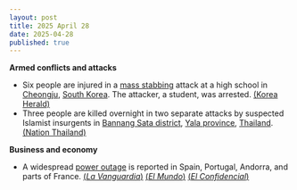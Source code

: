 ```yaml
---
layout: post
title: 2025 April 28
date: 2025-04-28
published: true
---
```



**Armed conflicts and attacks**

* Six people are injured in a [mass stabbing](https://en.wikipedia.org/wiki/Mass_stabbing "Mass stabbing") attack at a high school in [Cheongju](https://en.wikipedia.org/wiki/Cheongju "Cheongju"), [South Korea](https://en.wikipedia.org/wiki/South_Korea "South Korea"). The attacker, a student, was arrested. [(Korea Herald)](https://www.koreaherald.com/article/10475204)
* Three people are killed overnight in two separate attacks by suspected Islamist insurgents in [Bannang Sata district](https://en.wikipedia.org/wiki/Bannang_Sata_district "Bannang Sata district"), [Yala province](https://en.wikipedia.org/wiki/Yala_province "Yala province"), [Thailand](https://en.wikipedia.org/wiki/Thailand "Thailand"). [(Nation Thailand)](https://www.nationthailand.com/news/general/40049338)

**Business and economy**

* A widespread [power outage](https://en.wikipedia.org/wiki/Power_outage "Power outage") is reported in Spain, Portugal, Andorra, and parts of France. [(*La Vanguardia*)](https://www.lavanguardia.com/vida/20250428/10624908/caida-general-deja-suministro-electrico-toda-espana.html) [(*El Mundo*)](https://www.elmundo.es/economia/2025/04/28/680f5d2221efa099318b4582.html) [(*El Confidencial*)](https://www.elconfidencial.com/espana/2025-04-28/directo-cortes-luz-espana-portugal_4117946/)
